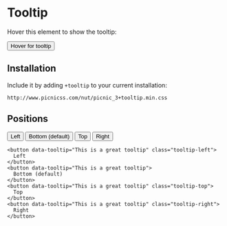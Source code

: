 # Tooltip

<link rel="stylesheet" href="/nut/raw+tooltip.fresh.css">

Hover this element to show the tooltip:

<button data-tooltip="This is a great tooltip" class="tooltip-top">
  Hover for tooltip
</button>



## Installation

Include it by adding `+tooltip` to your current installation:

    http://www.picnicss.com/nut/picnic_3+tooltip.min.css



## Positions

<button data-tooltip="This is a great tooltip" class="tooltip-left">
  Left
</button>
<button data-tooltip="This is a great tooltip">
  Bottom (default)
</button>
<button data-tooltip="This is a great tooltip" class="tooltip-top">
  Top
</button>
<button data-tooltip="This is a great tooltip" class="tooltip-right">
  Right
</button>


    <button data-tooltip="This is a great tooltip" class="tooltip-left">
      Left
    </button>
    <button data-tooltip="This is a great tooltip">
      Bottom (default)
    </button>
    <button data-tooltip="This is a great tooltip" class="tooltip-top">
      Top
    </button>
    <button data-tooltip="This is a great tooltip" class="tooltip-right">
      Right
    </button>